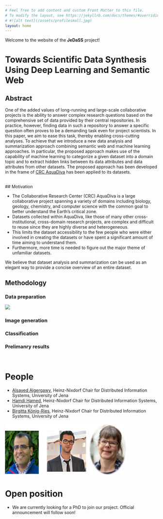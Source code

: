 ```yaml
---
# Feel free to add content and custom Front Matter to this file.
# To modify the layout, see https://jekyllrb.com/docs/themes/#overriding-theme-defaults
# #![alt text](/assets/profilesmall.jpg)  
layout: home
---
```



Welcome to the website of the **JeDaSS** project! 

# Towards Scientific Data Synthesis Using Deep Learning and Semantic Web

## Abstract
One of the added values of long-running and large-scale collaborative projects is the ability to answer complex research questions based on the comprehensive set of data provided by their central repositories. In practice, however, finding data in such a repository to answer a specific question often proves to be a demanding task even for project scientists. In this paper, we aim to ease this task, thereby enabling cross-cutting analyses. To achieve that we introduce a new data analysis and summarization approach combining semantic web and machine learning approaches. In particular, the proposed approach makes use of the capability of machine learning to categorize a given dataset into a domain topic and to extract hidden links between its data attributes and data attributes from other datasets. The proposed approach has been developed in the frame of [CRC AquaDiva](http://www.aquadiva.uni-jena.de/) has been applied to its datasets.


<br/>
## Motivation

 * The Collaborative Research Center (CRC) AquaDiva is a large collaborative project spanning a variety of domains including biology, geology, chemistry, and computer science with the common goal to better understand the Earth’s critical zone.
 *  Datasets collected within AquaDiva, like those of many other cross-institutional, cross-domain research projects, are complex and difficult to reuse since they are highly diverse and heterogeneous.
 *  This limits the dataset accessibility to the few people who were either involved in creating the datasets or have spent a significant amount of time aiming to understand them.
 *  Furthermore, more time is needed to figure out the major theme of unfamiliar datasets.
 
We believe that dataset analysis and summarization can be used as an elegant way to provide a concise overview of an entire dataset.
## Methodology
  
 ### Data preparation
  
  
<img style="margin-left: auto; margin-right: auto; width: 80%" src="assets/pre1.jpg">
 
 ### Image generation
 
 ### Classification
 
 ### Prelimanry results
 
 


<br/>

# People
* [Alsayed Algergawy](https://fusion.cs.uni-jena.de/fusion/members/alsayed-algergawy/), Heinz-Nixdorf  Chair for Distributed Information Systems, University of Jena
* [Hamdi Hamed](https://fusion.cs.uni-jena.de/fusion/members/hamdi-Hamed/), Heinz-Nixdorf  Chair for Distributed Information Systems, University of Jena
* [Birgitta König-Ries](https://fusion.cs.uni-jena.de/fusion/members/birgitta-konig-ries/), Heinz-Nixdorf  Chair for Distributed Information Systems, University of Jena

<img style="margin-left: auto; margin-right: auto; width: 80%" src="assets/theteam.jpg">
<br/>

# Open position

* We are currently looking for a PhD to join our project. Official announcement will follow soon!




<!--
### News
**23 Sep 2020**:
-->
<!-- This is a comment in markdown -->
